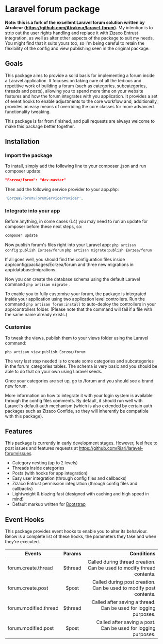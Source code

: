 # Laravel forum package

**Note: this is a fork of the excellent Laravel forum solution written by Atrakeur (https://github.com/Atrakeur/laravel-forum).** My intention is to strip out the user rights handling and replace it with Zizaco Entrust integration, as well as alter other aspects of the package to suit my needs. You might find that it suits yours too, so I'm being careful to retain the flexibility of the config and view publishing seen in the original package.

## Goals

This package aims to provide a solid basis for implementing a forum inside a Laravel application.
It focuses on taking care of all the tedious and repetitive work of building a forum (such as categories, subcategories, threads and posts), allowing you to spend more time on your website features and how the forum integrates with you application.
It provides a set of event hooks to enable adjustments to the core workflow and, additionally, provides an easy means of overriding the core classes for more advanced functionality tweaking.

This package is far from finished, and pull requests are always welcome to make this package better together.

## Installation

### Import the package

To install, simply add the following line to your composer .json and run composer update:

```json
"Eorzea/forum": "dev-master"
```

Then add the following service provider to your app.php:

```php
'Eorzea\Forum\ForumServiceProvider',
```

### Integrate into your app

Before anything, in some cases (L4) you may need to run an update for composer before these next steps, so:

```php
composer update
```

Now publish forum's files right into your Laravel app:
`php artisan config:publish Eorzea/forum`
`php artisan migrate:publish Eorzea/forum`

If all goes well, you should find the configuration files inside app/config/packages/Eorzea/forum and three new migrations in app/database/migrations.

Now you can create the database schema using the default Laravel command `php artisan migrate` .

To enable you to fully customise your forum, the package is integrated inside your application using two application level controllers.
Run the command `php artisan forum:install` to auto-deploy the controllers in your app/controllers folder. (Please note that the command will fail if a file with the same name already exists.)

### Customise

To tweak the views, publish them to your views folder using the Laravel command:

`php artisan view:publish Eorzea/forum`

The very last step needed is to create some categories and subcategories in the forum_categories tables. The schema is very basic and you should be able to do that on your own using Laravel seeds.

Once your categories are set up, go to <app hostname>/forum and you should see a brand new forum.

More information on how to integrate it with your login system is available through the config files comments. By default, it should run well with Laravel's default auth mechanism (which is also extended by certain auth packages such as Zizaco Confide, so they will inherently be compatible with this package).

## Features

This package is currently in early development stages. However, feel free to post issues and features requests at https://github.com/Riari/laravel-forum/issues.

 * Category nesting (up to 2 levels)
 * Threads inside categories
 * Posts (with hooks for app integration)
 * Easy user integration (through config files and callbacks)
 * Zizaco Entrust permission integration (through config files and callbacks)
 * Lightweight & blazing fast (designed with caching and high speed in mind)
 * Default markup written for [Bootstrap](http://getbootstrap.com/)

## Event Hooks

This package provides event hooks to enable you to alter its behaviour. Below is a complete list of these hooks, the parameters they take and when they're executed.

| Events               | Params        | Conditions                            |
| -------------        |:-------------:| ---------------------------------------------:                     |
| forum.create.thread      | $thread        | Called during thread creation. Can be used to modify thread contents.     |
| forum.create.post    | $post      | Called during post creation. Can be used to modify post contents. |
| forum.modified.thread    | $thread        | Called after saving a thread. Can be used for logging purposes.          |
| forum.modified.post  | $post      | Called after saving a post. Can be used for logging purposes.        |
